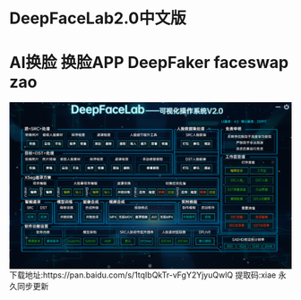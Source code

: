# DeepFaceLab2.0中文版
# AI换脸 换脸APP DeepFaker faceswap zao 
<img src="UI.png" align="center">
下载地址:https://pan.baidu.com/s/1tqIbQkTr-vFgY2YjyuQwlQ 
提取码:xiae
永久同步更新
